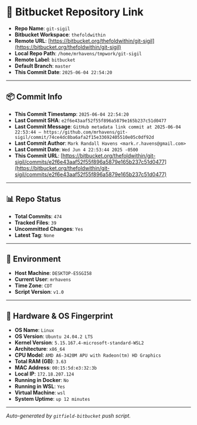 # 🔗 Bitbucket Repository Link

- **Repo Name**: `git-sigil`
- **Bitbucket Workspace**: `thefoldwithin`
- **Remote URL**: [https://bitbucket.org/thefoldwithin/git-sigil](https://bitbucket.org/thefoldwithin/git-sigil)
- **Local Repo Path**: `/home/mrhavens/tmpwork/git-sigil`
- **Remote Label**: `bitbucket`
- **Default Branch**: `master`
- **This Commit Date**: `2025-06-04 22:54:20`

---

## 📦 Commit Info

- **This Commit Timestamp**: `2025-06-04 22:54:20`
- **Last Commit SHA**: `e2f6e43aaf52f55f896a5879e165b237c51d0477`
- **Last Commit Message**: `GitHub metadata link commit at 2025-06-04 22:53:44 — https://github.com/mrhavens/git-sigil/commit/74ce4dc8ba6afa2f15e33692405510e05c0df92d`
- **Last Commit Author**: `Mark Randall Havens <mark.r.havens@gmail.com>`
- **Last Commit Date**: `Wed Jun 4 22:53:44 2025 -0500`
- **This Commit URL**: [https://bitbucket.org/thefoldwithin/git-sigil/commits/e2f6e43aaf52f55f896a5879e165b237c51d0477](https://bitbucket.org/thefoldwithin/git-sigil/commits/e2f6e43aaf52f55f896a5879e165b237c51d0477)

---

## 📊 Repo Status

- **Total Commits**: `474`
- **Tracked Files**: `39`
- **Uncommitted Changes**: `Yes`
- **Latest Tag**: `None`

---

## 🧭 Environment

- **Host Machine**: `DESKTOP-E5SGI58`
- **Current User**: `mrhavens`
- **Time Zone**: `CDT`
- **Script Version**: `v1.0`

---

## 🧬 Hardware & OS Fingerprint

- **OS Name**: `Linux`
- **OS Version**: `Ubuntu 24.04.2 LTS`
- **Kernel Version**: `5.15.167.4-microsoft-standard-WSL2`
- **Architecture**: `x86_64`
- **CPU Model**: `AMD A6-3420M APU with Radeon(tm) HD Graphics`
- **Total RAM (GB)**: `3.63`
- **MAC Address**: `00:15:5d:e3:32:3b`
- **Local IP**: `172.18.207.124`
- **Running in Docker**: `No`
- **Running in WSL**: `Yes`
- **Virtual Machine**: `wsl`
- **System Uptime**: `up 12 minutes`

---

_Auto-generated by `gitfield-bitbucket` push script._
